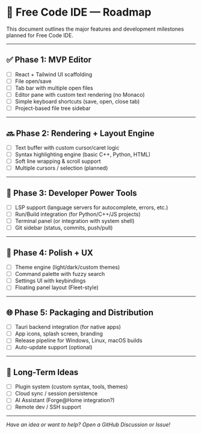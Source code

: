 # 📍 Free Code IDE — Roadmap

This document outlines the major features and development milestones planned for Free Code IDE.

---

## ✅ Phase 1: MVP Editor

- [ ] React + Tailwind UI scaffolding
- [ ] File open/save
- [ ] Tab bar with multiple open files
- [ ] Editor pane with custom text rendering (no Monaco)
- [ ] Simple keyboard shortcuts (save, open, close tab)
- [ ] Project-based file tree sidebar

---

## 🔜 Phase 2: Rendering + Layout Engine

- [ ] Text buffer with custom cursor/caret logic
- [ ] Syntax highlighting engine (basic C++, Python, HTML)
- [ ] Soft line wrapping & scroll support
- [ ] Multiple cursors / selection (planned)

---

## 🧠 Phase 3: Developer Power Tools

- [ ] LSP support (language servers for autocomplete, errors, etc.)
- [ ] Run/Build integration (for Python/C++/JS projects)
- [ ] Terminal panel (or integration with system shell)
- [ ] Git sidebar (status, commits, push/pull)

---

## 🎨 Phase 4: Polish + UX

- [ ] Theme engine (light/dark/custom themes)
- [ ] Command palette with fuzzy search
- [ ] Settings UI with keybindings
- [ ] Floating panel layout (Fleet-style)

---

## 🌐 Phase 5: Packaging and Distribution

- [ ] Tauri backend integration (for native apps)
- [ ] App icons, splash screen, branding
- [ ] Release pipeline for Windows, Linux, macOS builds
- [ ] Auto-update support (optional)

---

## 🚀 Long-Term Ideas

- [ ] Plugin system (custom syntax, tools, themes)
- [ ] Cloud sync / session persistence
- [ ] AI Assistant (Forge@Home integration?)
- [ ] Remote dev / SSH support

---

*Have an idea or want to help? Open a GitHub Discussion or Issue!*

